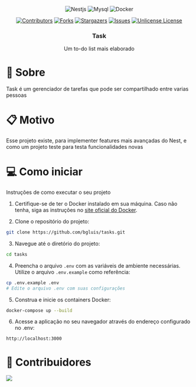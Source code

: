 
<div align="center">

  ![Nestjs][Nestjs.io]
  ![Mysql][Mysql.io]
  ![Docker][Docker.io]

  [![Contributors][contributors-shield]][contributors-url]
  [![Forks][forks-shield]][forks-url]
  [![Stargazers][stars-shield]][stars-url]
  [![Issues][issues-shield]][issues-url]
  [![Unlicense License][license-shield]][license-url]

  <h3>Task</h3>
  Um to-do list mais elaborado
</div>

# 📖 Sobre 
Task é um gerenciador de tarefas que pode ser compartilhado entre varias pessoas

# 📋 Motivo
Esse projeto existe, para implementer features mais avançadas do Nest, e como um projeto teste para testa funcionalidades novas

# 💻 Como iniciar
Instruções de como executar o seu projeto
1. Certifique-se de ter o Docker instalado em sua máquina. Caso não tenha, siga as instruções no [site oficial do Docker](https://docs.docker.com/get-docker/).

2. Clone o repositório do projeto:
  ```sh
  git clone https://github.com/bgluis/tasks.git
  ```

3. Navegue até o diretório do projeto:
  ```sh
  cd tasks
  ```

4. Preencha o arquivo `.env` com as variáveis de ambiente necessárias. Utilize o arquivo `.env.example` como referência:
  ```sh
  cp .env.example .env
  # Edite o arquivo .env com suas configurações
  ```

5. Construa e inicie os containers Docker:
  ```sh
  docker-compose up --build
  ```

6. Acesse a aplicação no seu navegador através do endereço configurado no .env:
  ```
  http://localhost:3000
  ```

# 🤝 Contribuidores
 <a href = "https://github.com/bgluis/tasks/graphs/contributors">
   <img src = "https://contrib.rocks/image?repo=bgluis/tasks"/>
 </a>

[repossitory-path]: bgluis/tasks/
[contributors-shield]: https://img.shields.io/github/contributors/bgluis/tasks.svg?style=for-the-badge
[contributors-url]: https://github.com/bgluis/tasks/graphs/contributors
[forks-shield]: https://img.shields.io/github/forks/bgluis/tasks.svg?style=for-the-badge
[forks-url]: https://github.com/bgluis/tasks/network/members
[stars-shield]: https://img.shields.io/github/stars/bgluis/tasks.svg?style=for-the-badge
[stars-url]: https://github.com/bgluis/tasks/stargazers
[issues-shield]: https://img.shields.io/github/issues/bgluis/tasks.svg?style=for-the-badge
[issues-url]: https://github.com/bgluis/tasks/issues
[license-shield]: https://img.shields.io/github/license/bgluis/tasks.svg?style=for-the-badge
[license-url]: https://github.com/bgluis/tasks/blob/master/LICENSE.txt

[Nestjs.io]: https://img.shields.io/badge/nestjs-%23E0234E.svg?style=for-the-badge&logo=nestjs&logoColor=white
[Mysql.io]: https://img.shields.io/badge/MySQL-00000F?style=for-the-badge&logo=mysql&color=00758f&logoColor=white
[Docker.io]: https://img.shields.io/badge/Docker-2496ED?style=for-the-badge&logo=docker&logoColor=white

